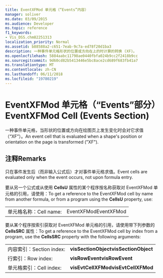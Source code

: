 ```yaml
---
title: EventXFMod 单元格（“Events”内容）
manager: soliver
ms.date: 03/09/2015
ms.audience: Developer
ms.topic: reference
f1_keywords:
- Vis_DSS.chm82251313
localization_priority: Normal
ms.assetid: b88588a2-c651-7eab-9c7a-ed78f20d1ba3
description: 一种事件单元格形状的位置或方向在上的时计算的转换 (XF)。
ms.openlocfilehash: 5884aabc11798ae0440fbfa024b9cc2f2418b9cc
ms.sourcegitcommit: 9d60cd82b5413446e5bc8ace2cd689f683fb41a7
ms.translationtype: MT
ms.contentlocale: zh-CN
ms.lasthandoff: 06/11/2018
ms.locfileid: "19780219"
---
```

# <a name="eventxfmod-cell-events-section"></a><span data-ttu-id="2168b-103">EventXFMod 单元格（“Events”部分）</span><span class="sxs-lookup"><span data-stu-id="2168b-103">EventXFMod Cell (Events Section)</span></span>

<span data-ttu-id="2168b-104">一种事件单元格，当形状的位置或方向在绘图页上发生变化时会对它求值（“XF”）。</span><span class="sxs-lookup"><span data-stu-id="2168b-104">An event cell that is evaluated when a shape's position or orientation on the page is transformed ("XF").</span></span>
  
## <a name="remarks"></a><span data-ttu-id="2168b-105">注释</span><span class="sxs-lookup"><span data-stu-id="2168b-105">Remarks</span></span>

<span data-ttu-id="2168b-106">只在事件发生后（而非输入公式后）才对事件单元格求值。</span><span class="sxs-lookup"><span data-stu-id="2168b-106">Event cells are evaluated only when the event occurs, not upon formula entry.</span></span>
  
<span data-ttu-id="2168b-107">要从另一个公式或从使用 **CellsU** 属性的某个程序按名称获取对 EventXFMod 单元格的引用，请使用：</span><span class="sxs-lookup"><span data-stu-id="2168b-107">To get a reference to the EventXFMod cell by name from another formula, or from a program using the **CellsU** property, use:</span></span> 
  
|||
|:-----|:-----|
| <span data-ttu-id="2168b-108">单元格名称：</span><span class="sxs-lookup"><span data-stu-id="2168b-108">Cell name:</span></span>  <br/> | <span data-ttu-id="2168b-109">EventXFMod</span><span class="sxs-lookup"><span data-stu-id="2168b-109">EventXFMod</span></span>  <br/> |
   
<span data-ttu-id="2168b-110">要从某个程序按索引获取对 EventXFMod 单元格的引用，请使用带下列参数的 **CellsSRC** 属性：</span><span class="sxs-lookup"><span data-stu-id="2168b-110">To get a reference to the EventXFMod cell by index from a program, use the **CellsSRC** property with the following arguments:</span></span> 
  
|||
|:-----|:-----|
| <span data-ttu-id="2168b-111">内容索引：</span><span class="sxs-lookup"><span data-stu-id="2168b-111">Section index:</span></span>  <br/> |<span data-ttu-id="2168b-112">**visSectionObject**</span><span class="sxs-lookup"><span data-stu-id="2168b-112">**visSectionObject**</span></span> <br/> |
| <span data-ttu-id="2168b-113">行索引：</span><span class="sxs-lookup"><span data-stu-id="2168b-113">Row index:</span></span>  <br/> |<span data-ttu-id="2168b-114">**visRowEvent**</span><span class="sxs-lookup"><span data-stu-id="2168b-114">**visRowEvent**</span></span> <br/> |
| <span data-ttu-id="2168b-115">单元格索引：</span><span class="sxs-lookup"><span data-stu-id="2168b-115">Cell index:</span></span>  <br/> |<span data-ttu-id="2168b-116">**visEvtCellXFMod**</span><span class="sxs-lookup"><span data-stu-id="2168b-116">**visEvtCellXFMod**</span></span> <br/> |
   

